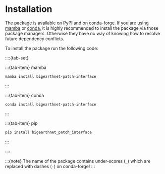 # Installation

The package is available on [PyPI](https://pypi.org/project/bigearthnet-patch-interface/) and on [conda-forge](https://anaconda.org/conda-forge/bigearthnet-patch-interface).
If you are using [mamba](https://mamba.readthedocs.io/en/latest/) or [conda](https://docs.conda.io/projects/conda/en/latest/index.html), it is highly recommended to install the package via those package managers.
Otherwise they have no way of knowing how to resolve future dependency conflicts.

To install the package run the following code:

::::{tab-set}

:::{tab-item} mamba
```
mamba install bigearthnet-patch-interface
```
:::

:::{tab-item} conda
```
conda install bigearthnet-patch-interface
```
:::

:::{tab-item} pip
```bash
pip install bigearthnet_patch_interface
```
:::

::::

:::{note}
The name of the package contains under-scores (`_`) which are replaced with dashes (`-`) on conda-forge!
:::
